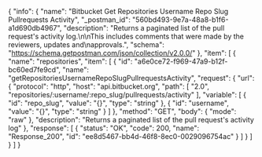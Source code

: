 {
  "info": {
    "name": "Bitbucket Get Repositories Username Repo Slug Pullrequests Activity",
    "_postman_id": "560bd493-9e7a-48a8-b1f6-a1d690db4967",
    "description": "Returns a paginated list of the pull request's activity log.\n\nThis includes comments that were made by the reviewers, updates and\napprovals.",
    "schema": "https://schema.getpostman.com/json/collection/v2.0.0/"
  },
  "item": [
    {
      "name": "repositories",
      "item": [
        {
          "id": "a6e0ce72-f969-47a9-b12f-bc60ed7fe9cd",
          "name": "getRepositoriesUsernameRepoSlugPullrequestsActivity",
          "request": {
            "url": {
              "protocol": "http",
              "host": "api.bitbucket.org",
              "path": [
                "2.0",
                "repositories/:username/:repo_slug/pullrequests/activity"
              ],
              "variable": [
                {
                  "id": "repo_slug",
                  "value": "{}",
                  "type": "string"
                },
                {
                  "id": "username",
                  "value": "{}",
                  "type": "string"
                }
              ]
            },
            "method": "GET",
            "body": {
              "mode": "raw"
            },
            "description": "Returns a paginated list of the pull request's activity log"
          },
          "response": [
            {
              "status": "OK",
              "code": 200,
              "name": "Response_200",
              "id": "ee8d5467-bb4d-46f8-8ec0-0029096754ac"
            }
          ]
        }
      ]
    }
  ]
}